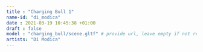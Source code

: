 ```yaml
---
title : "Charging Bull 1"
name-id: "di_modica"
date : 2021-03-19 10:45:38 +01:00
draft : false
model : "charging_bull/scene.gltf" # provide url, leave empty if not required
artists: "Di Modica"
---
```

